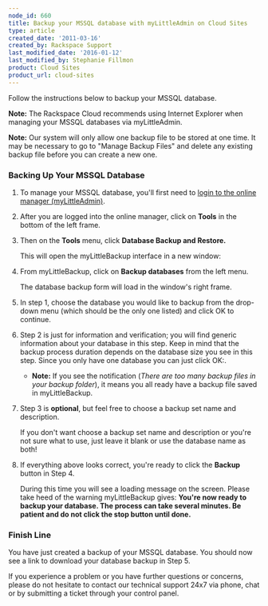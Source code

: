 ```yaml
---
node_id: 660
title: Backup your MSSQL database with myLittleAdmin on Cloud Sites
type: article
created_date: '2011-03-16'
created_by: Rackspace Support
last_modified_date: '2016-01-12'
last_modified_by: Stephanie Fillmon
product: Cloud Sites
product_url: cloud-sites
---
```


Follow the instructions below to backup your MSSQL database.

**Note:** The Rackspace Cloud recommends using Internet Explorer when
managing your MSSQL databases via myLittleAdmin.

**Note:** Our system will only allow one backup file to be stored at
one time. It may be necessary to go to "Manage Backup Files" and delete
any existing backup file before you can create a new one.

### Backing Up Your MSSQL Database

1.  To manage your MSSQL database, you'll first need to [login to the online manager (myLittleAdmin)](/how-to/rackspace-cloud-sites-essentials-mylittleadmin-database-management-interface "Working with a MSSQL database").

2.  After you are logged into the online manager, click on **Tools** in
    the bottom of the left frame.

3.  Then on the **Tools** menu, click **Database Backup and Restore.**

    This will open the myLittleBackup interface in a new window:

4.  From myLittleBackup, click on **Backup databases** from the left
    menu.

    The database backup form will load in the window's right frame.

5.  In step 1, choose the database you would like to backup from the
    drop-down menu (which should be the only one listed) and click OK to
    continue.

6.  Step 2 is just for information and verification; you will find
    generic information about your database in this step. Keep in mind
    that the backup process duration depends on the database size you
    see in this step. Since you only have one database you can just
    click OK:.
    -   **Note:** If you see the notification (*There are too many
        backup files in your backup folder*), it means you all ready
        have a backup file saved in myLittleBackup.

7.  Step 3 is **optional**, but feel free to choose a backup set name
    and description.

    If you don't want choose a backup set name and description or you're
    not sure what to use, just leave it blank or use the database name
    as both!

8.  If everything above looks correct, you're ready to click the
    **Backup** button in Step 4.

    During this time you will see a loading message on the screen.
    Please take heed of the warning myLittleBackup gives: **You're now
    ready to backup your database. The process can take several minutes.
    Be patient and do not click the stop button until done.**


### Finish Line

You have just created a backup of your MSSQL database. You should now see a link to download your database backup in Step 5.

If you experience a problem or you have further questions or concerns,
please do not hesitate to contact our technical support 24x7 via phone,
chat or by submitting a ticket through your control panel.

